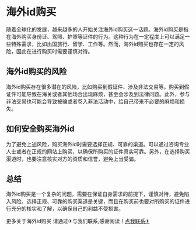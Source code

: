 # 海外id购买

随着全球化的发展，越来越多的人开始关注海外id购买这一话题。海外id购买是指在海外购买身份证、驾照、护照等证件的行为。这种行为在一定程度上可以满足一些特殊需求，比如出国旅行、留学、工作等。然而，海外id购买也存在一定的风险，因此在进行购买时需要谨慎对待。

## 海外id购买的风险

海外id购买存在很多潜在的风险，比如购买到假证件、涉及非法交易等。购买到假证件可能导致在海关或者其他场合出现麻烦，甚至会涉及到法律问题。此外，参与非法交易也可能会导致被骗或者卷入非法活动中，给自己带来不必要的麻烦和损失。

## 如何安全购买海外id

为了避免上述风险，购买海外id时需要选择正规、可靠的渠道。可以通过咨询专业人士或者在正规的网站上购买，以确保所购买的证件真实可靠。另外，在选择购买渠道时，也要注意核实对方的资质和信誉，避免上当受骗。

## 总结

海外id购买是一个复杂的问题，需要在保证自身需求的前提下，谨慎对待，避免陷入风险。选择正规、可靠的购买渠道是关键，而且在购买前也要对所购买的证件进行充分的核实和了解，以确保自己的利益不受损害。

更多关于海外id购买 请通过✈与我们联系,感谢阅读！[点我联系✈](https://box.G208.com)